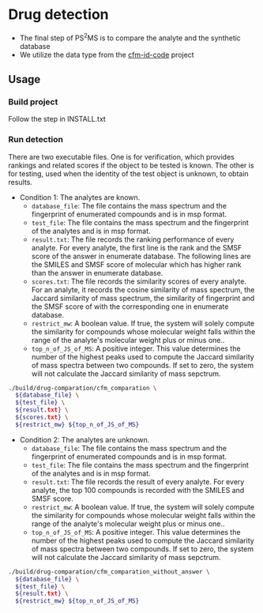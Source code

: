 # Drug detection
- The final step of PS<sup>2</sup>MS is to compare the analyte and the synthetic database
- We utilize the data type from the [cfm-id-code](https://bitbucket.org/wishartlab/cfm-id-code/src/master/cfm/) project

## Usage

### Build project
Follow the step in INSTALL.txt

### Run detection

There are two executable files. One is for verification, which provides rankings and related scores if the object to be tested is known. The other is for testing, used when the identity of the test object is unknown, to obtain results.

* Condition 1: The analytes are known.
  * `database_file`: The file contains the mass spectrum and the fingerprint of enumerated compounds and is in msp format.
  * `test_file`: The file contains the mass spectrum and the fingerprint of the analytes and is in msp format.
  * `result.txt`: The file records the ranking performance of every analyte. For every analyte, the first line is the rank and the SMSF score of the answer in enumerate database. The following lines are the SMILES and SMSF score of molecular which has higher rank than the answer in enumerate database.
  * `scores.txt`: The file records the similarity scores of every analyte. For an analyte, it records the cosine similarity of mass spectrum, the Jaccard similarity of mass spectrum, the similarity of fingerprint and the SMSF score of with the corresponding one in enumerate database.
  * `restrict_mw`: A boolean value. If true, the system will solely compute the similarity for compounds whose molecular weight falls within the range of the analyte's molecular weight plus or minus one..
  * `top_n_of_JS_of_MS`: A positive integer. This value determines the number of the highest peaks used to compute the Jaccard similarity of mass spectra between two compounds. If set to zero, the system will not calculate the Jaccard similarity of mass sepctrum.
```bash
./build/drug-comparation/cfm_comparation \
  ${database_file} \
  ${test_file} \
  ${result.txt} \
  ${scores.txt} \
  ${restrict_mw} ${top_n_of_JS_of_MS}
```

* Condition 2: The analytes are unknown.
  * `database_file`: The file contains the mass spectrum and the fingerprint of enumerated compounds and is in msp format.
  * `test_file`: The file contains the mass spectrum and the fingerprint of the analytes and is in msp format.
  * `result.txt`: The file records the result of every analyte. For every analyte, the top 100 compounds is recorded with the SMILES and SMSF score.
  * `restrict_mw`: A boolean value. If true, the system will solely compute the similarity for compounds whose molecular weight falls within the range of the analyte's molecular weight plus or minus one..
  * `top_n_of_JS_of_MS`: A positive integer. This value determines the number of the highest peaks used to compute the Jaccard similarity of mass spectra between two compounds. If set to zero, the system will not calculate the Jaccard similarity of mass sepctrum.
```bash
./build/drug-comparation/cfm_comparation_without_answer \
  ${database_file} \
  ${test_file} \
  ${result.txt} \
  ${restrict_mw} ${top_n_of_JS_of_MS}
```

